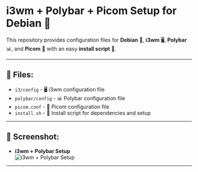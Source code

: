 # i3wm + Polybar + Picom Setup for Debian 🐧

This repository provides configuration files for **Debian** 🐧, **i3wm** 🖥️, **Polybar** 📊, and **Picom** 🎨 with an easy **install script** 📜.

---

## 📂 Files:

- `i3/config` - 🖥️ i3wm configuration file 
- `polybar/config` - 📊 Polybar configuration file 
- `picom.conf` - 🎨 Picom configuration file 
- `install.sh` - 📜 Install script for dependencies and setup 

---

## 📸 Screenshot:

- **i3wm + Polybar Setup**  
    ![i3wm + Polybar Setup](https://github.com/user-attachments/assets/166b2285-4bfe-462c-b218-b14b62bc4c59)

---
